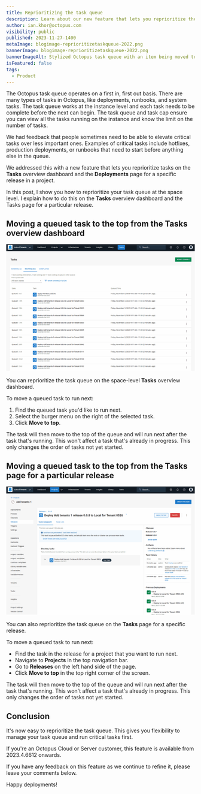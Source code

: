 ```yaml
---
title: Reprioritizing the task queue
description: Learn about our new feature that lets you reprioritize the task queue in Octopus.
author: ian.khor@octopus.com
visibility: public
published: 2023-11-27-1400
metaImage: blogimage-reprioritizetaskqueue-2022.png
bannerImage: blogimage-reprioritizetaskqueue-2022.png
bannerImageAlt: Stylized Octopus task queue with an item being moved to number one position.
isFeatured: false
tags: 
  - Product
---
```


The Octopus task queue operates on a first in, first out basis. There are many types of tasks in Octopus, like deployments, runbooks, and system tasks. The task queue works at the instance level and each task needs to be complete before the next can begin. The task queue and task cap ensure you can view all the tasks running on the instance and know the limit on the number of tasks.

We had feedback that people sometimes need to be able to elevate critical tasks over less important ones. Examples of critical tasks include hotfixes, production deployments, or runbooks that need to start before anything else in the queue.

We addressed this with a new feature that lets you reprioritize tasks on the **Tasks** overview dashboard and the **Deployments** page for a specific release in a project.

In this post, I show you how to reprioritize your task queue at the space level. I explain how to do this on the **Tasks** overview dashboard and the Tasks page for a particular release.

## Moving a queued task to the top from the Tasks overview dashboard

![Moving an important task to the top of the task queue using the 'Move to Top' button](tasks-move-to-top.gif)

You can reprioritize the task queue on the space-level **Tasks** overview dashboard. 

To move a queued task to run next:

1. Find the queued task you'd like to run next.
1. Select the burger menu on the right of the selected task.
1. Click **Move to top**.

The task will then move to the top of the queue and will run next after the task that's running. This won't affect a task that's already in progress. This only changes the order of tasks not yet started.


## Moving a queued task to the top from the Tasks page for a particular release

![Moving an important task to the top of the task queue on the task page for a specific project using the 'Move to Top' button](task-move-to-top.gif)

You can also reprioritize the task queue on the **Tasks** page for a specific release. 

To move a queued task to run next:

- Find the task in the release for a project that you want to run next.
- Navigate to **Projects** in the top navigation bar.
- Go to **Releases** on the left hand side of the page.
- Click **Move to top** in the top right corner of the screen.

The task will then move to the top of the queue and will run next after the task that's running. This won't affect a task that's already in progress. This only changes the order of tasks not yet started.

## Conclusion

It's now easy to reprioritize the task queue. This gives you flexibility to manage your task queue and run critical tasks first. 

If you're an Octopus Cloud or Server customer, this feature is available from 2023.4.6612 onwards.

If you have any feedback on this feature as we continue to refine it, please leave your comments below.

Happy deployments!